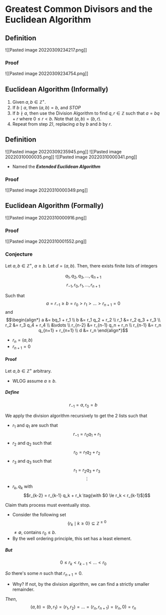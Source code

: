 # Greatest Common Divisors and the Euclidean Algorithm
## Definition
![[Pasted image 20220309234217.png]]

### Proof
![[Pasted image 20220309234754.png]]

## Euclidean Algorithm (Informally)
1. Given $a, b \in \mathbb Z^+$.
2. If $b \mid a$, then $(a, b) = b$, and *STOP*
3. If $b \nmid a$, then use the Division Algorithm to find $q, r \in \mathbb Z$ such that $a = bq + r$ where $0 \le r < b$. Note that $(a, b) = (b, r)$.
4. Repeat from step *2)*, replacing $a$ by $b$ and $b$ by $r$.

## Definition
![[Pasted image 20220309235945.png]]
![[Pasted image 20220310000035.png]]
![[Pasted image 20220310000341.png]]
- Named the ***Extended Euclidean Algorithm***

### Proof
![[Pasted image 20220310000349.png]]

## Euclidean Algorithm (Formally)
![[Pasted image 20220310000916.png]]

### Proof
![[Pasted image 20220310001552.png]]

### Conjecture
Let $a, b \in \mathbb Z^+$, $a \ge b$. Let $d = (a, b)$. Then, there exists finite lists of integers 

$$q_1, q_2, q_3, \dots, q_{n+1}$$
$$r_{-1}, r_0, r_1, \dots, r_{n+1}$$

Such that 
$$a = r_{-1} \ge b = r_0 > r_1 > \dots > r_{n+1} = 0$$
and
$$\begin{align*}
	a &= bq_1 + r_1 \\
	b &= r_1 q_2 + r_2 \\
	r_1 &= r_2 q_3 + r_3 \\
	r_2 &= r_3 q_4 + r_4 \\
	&\vdots \\
	r_{n-2} &= r_{n-1} q_n + r_n \\
	r_{n-1} &= r_n q_{n+1} + r_{n+1} \\
	d &= r_n
\end{align*}$$

- $r_n = (a, b)$
- $r_{n+1} = 0$

#### Proof
Let $a, b \in \mathbb Z^+$ arbitrary.
- WLOG assume $a \ge b$.

##### Define
$$r_{-1} = a, r_0 = b$$

We apply the division algorithm recursively to get the 2 lists such that

- $r_1$ and $q_1$ are such that 
  $$r_{-1} = r_0 q_1 + r_1 \tag{with $0 \le r_1 < r_0$}$$
- $r_2$ and $q_2$ such that
  $$r_0 = r_1 q_2 + r_2 \tag{with $0 \le r_2 < r_1$}$$
- $r_3$ and $q_3$ such that
  $$r_1 = r_2 q_3 + r_3 \tag{with $0 \le r_3 < r_2$}$$
$$\vdots$$
- $r_k, q_k$ with
  $$r_{k-2} = r_{k-1} q_k + r_k \tag{with $0 \le r_k < r_{k-1}$}$$

Claim thats process must eventually stop.
- Consider the following set
  $$\{ r_k \mid k \ge 0 \} \subseteq \mathbb Z^{\geq 0}$$
  $\neq \emptyset$, contains $r_0 \le b$.
- By the well ordering principle, this set has a least element.

##### But
$$0 \le r_k < r_{k-1} < \dots < r_0$$

*So* there's some $n$ such that $r_{n+1} = 0$.
- Why? If not, by the division algorithm, we can find a strictly smaller remainder.

*Then*,
$$(a, b) = (b, r_1) = (r_1, r_2) = \dots = (r_n, r_{n+1}) = (r_n, 0) = r_n$$
